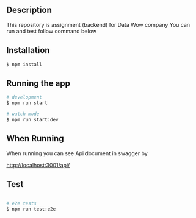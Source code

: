 ## Description

This repository is assignment (backend) for Data Wow company
You can run and test follow command below


## Installation

```bash
$ npm install
```

## Running the app

```bash
# development
$ npm run start

# watch mode
$ npm run start:dev


```

## When Running


When running you can see Api document in swagger by

[http://localhost:3001/api/](http://localhost:3001/api/)




## Test

```bash

# e2e tests
$ npm run test:e2e

```



